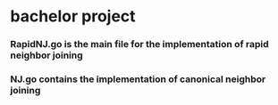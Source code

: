 # bachelor project
### RapidNJ.go is the main file for the implementation of rapid neighbor joining
### NJ.go contains the implementation of canonical neighbor joining

